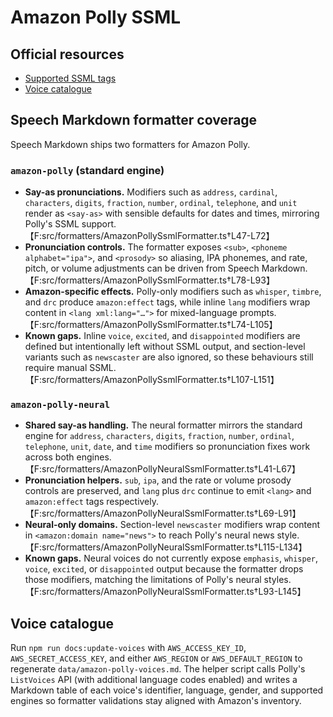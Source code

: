 # Amazon Polly SSML

## Official resources

- [Supported SSML tags](https://docs.aws.amazon.com/polly/latest/dg/supportedtags.html)
- [Voice catalogue](https://docs.aws.amazon.com/polly/latest/dg/voicelist.html)

## Speech Markdown formatter coverage

Speech Markdown ships two formatters for Amazon Polly.

### `amazon-polly` (standard engine)

- **Say-as pronunciations.** Modifiers such as `address`, `cardinal`, `characters`, `digits`, `fraction`, `number`, `ordinal`, `telephone`, and `unit` render as `<say-as>` with sensible defaults for dates and times, mirroring Polly's SSML support.【F:src/formatters/AmazonPollySsmlFormatter.ts†L47-L72】
- **Pronunciation controls.** The formatter exposes `<sub>`, `<phoneme alphabet="ipa">`, and `<prosody>` so aliasing, IPA phonemes, and rate, pitch, or volume adjustments can be driven from Speech Markdown.【F:src/formatters/AmazonPollySsmlFormatter.ts†L78-L93】
- **Amazon-specific effects.** Polly-only modifiers such as `whisper`, `timbre`, and `drc` produce `amazon:effect` tags, while inline `lang` modifiers wrap content in `<lang xml:lang="…">` for mixed-language prompts.【F:src/formatters/AmazonPollySsmlFormatter.ts†L74-L105】
- **Known gaps.** Inline `voice`, `excited`, and `disappointed` modifiers are defined but intentionally left without SSML output, and section-level variants such as `newscaster` are also ignored, so these behaviours still require manual SSML.【F:src/formatters/AmazonPollySsmlFormatter.ts†L107-L151】

### `amazon-polly-neural`

- **Shared say-as handling.** The neural formatter mirrors the standard engine for `address`, `characters`, `digits`, `fraction`, `number`, `ordinal`, `telephone`, `unit`, `date`, and `time` modifiers so pronunciation fixes work across both engines.【F:src/formatters/AmazonPollyNeuralSsmlFormatter.ts†L41-L67】
- **Pronunciation helpers.** `sub`, `ipa`, and the rate or volume prosody controls are preserved, and `lang` plus `drc` continue to emit `<lang>` and `amazon:effect` tags respectively.【F:src/formatters/AmazonPollyNeuralSsmlFormatter.ts†L69-L91】
- **Neural-only domains.** Section-level `newscaster` modifiers wrap content in `<amazon:domain name="news">` to reach Polly's neural news style.【F:src/formatters/AmazonPollyNeuralSsmlFormatter.ts†L115-L134】
- **Known gaps.** Neural voices do not currently expose `emphasis`, `whisper`, `voice`, `excited`, or `disappointed` output because the formatter drops those modifiers, matching the limitations of Polly's neural styles.【F:src/formatters/AmazonPollyNeuralSsmlFormatter.ts†L93-L145】

## Voice catalogue

Run `npm run docs:update-voices` with `AWS_ACCESS_KEY_ID`, `AWS_SECRET_ACCESS_KEY`, and either `AWS_REGION` or `AWS_DEFAULT_REGION` to regenerate `data/amazon-polly-voices.md`. The helper script calls Polly's `ListVoices` API (with additional language codes enabled) and writes a Markdown table of each voice's identifier, language, gender, and supported engines so formatter validations stay aligned with Amazon's inventory.
